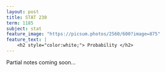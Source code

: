 ```yaml
---
layout: post
title: STAT 230
term: 1185
subject: stat
feature_image: "https://picsum.photos/2560/600?image=875"
feature_text: |
    <h2 style="color:white;"> Probability </h2>
---
```


Partial notes coming soon...

